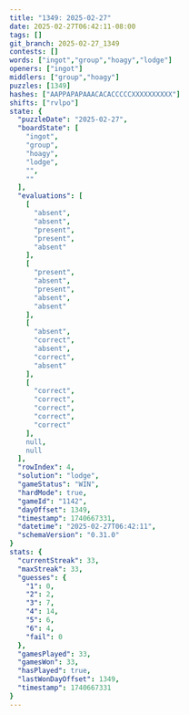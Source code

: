 ```yaml
---
title: "1349: 2025-02-27"
date: 2025-02-27T06:42:11-08:00
tags: []
git_branch: 2025-02-27_1349
contests: []
words: ["ingot","group","hoagy","lodge"]
openers: ["ingot"]
middlers: ["group","hoagy"]
puzzles: [1349]
hashes: ["AAPPAPAPAAACACACCCCCXXXXXXXXXX"]
shifts: ["rvlpo"]
state: {
  "puzzleDate": "2025-02-27",
  "boardState": [
    "ingot",
    "group",
    "hoagy",
    "lodge",
    "",
    ""
  ],
  "evaluations": [
    [
      "absent",
      "absent",
      "present",
      "present",
      "absent"
    ],
    [
      "present",
      "absent",
      "present",
      "absent",
      "absent"
    ],
    [
      "absent",
      "correct",
      "absent",
      "correct",
      "absent"
    ],
    [
      "correct",
      "correct",
      "correct",
      "correct",
      "correct"
    ],
    null,
    null
  ],
  "rowIndex": 4,
  "solution": "lodge",
  "gameStatus": "WIN",
  "hardMode": true,
  "gameId": "1142",
  "dayOffset": 1349,
  "timestamp": 1740667331,
  "datetime": "2025-02-27T06:42:11",
  "schemaVersion": "0.31.0"
}
stats: {
  "currentStreak": 33,
  "maxStreak": 33,
  "guesses": {
    "1": 0,
    "2": 2,
    "3": 7,
    "4": 14,
    "5": 6,
    "6": 4,
    "fail": 0
  },
  "gamesPlayed": 33,
  "gamesWon": 33,
  "hasPlayed": true,
  "lastWonDayOffset": 1349,
  "timestamp": 1740667331
}
---
```

<!-- more -->
